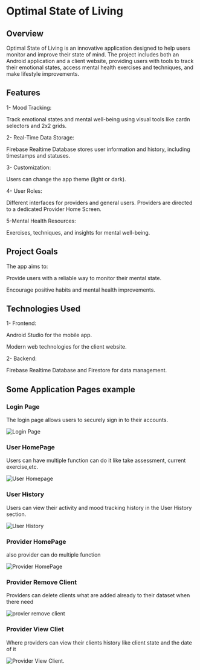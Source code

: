 # Optimal State of Living

## Overview

Optimal State of Living is an innovative application designed to help users monitor and improve their state of mind. The project includes both an Android application and a client website, providing users with tools to track their emotional states, access mental health exercises and techniques, and make lifestyle improvements.

## Features

1- Mood Tracking:

Track emotional states and mental well-being using visual tools like cardn selectors and 2x2 grids.

2- Real-Time Data Storage:

Firebase Realtime Database stores user information and history, including timestamps and statuses.

3- Customization:

Users can change the app theme (light or dark).

4- User Roles:

Different interfaces for providers and general users. Providers are directed to a dedicated Provider Home Screen.

5-Mental Health Resources:

Exercises, techniques, and insights for mental well-being.

## Project Goals

The app aims to:

Provide users with a reliable way to monitor their mental state.

Encourage positive habits and mental health improvements.

## Technologies Used

1- Frontend:

Android Studio for the mobile app.

Modern web technologies for the client website.

2- Backend:

Firebase Realtime Database and Firestore for data management.

## Some Application Pages example

### Login Page
The login page allows users to securely sign in to their accounts.

![Login Page](images/login.png)



### User HomePage
Users can have multiple function can do it like take assessment, current exercise,etc.

![User Homepage](images/Userhomepage.png)



### User History
Users can view their activity and mood tracking history in the User History section.

![User History](images/userHistory.png)



### Provider HomePage
also provider can do multiple function

![Provider HomePage](images/roviderHomePage.png)


### Provider Remove Client
Providers can delete clients what are added already to their dataset when there need

![provier remove client ](images/provider_remove_client.png)



### Provider View Cliet
Where providers can view their clients history like client state and the date of it

![Provider View Client](images/Provider_view_client.png).




